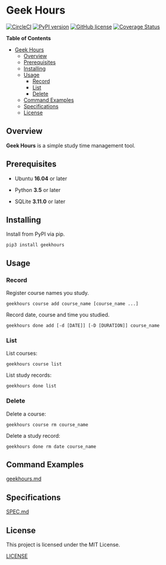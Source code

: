 # Geek Hours
[![CircleCI](https://img.shields.io/circleci/project/github/YukieK/GeekHours.svg?style=flat-square)](https://circleci.com/gh/YukieK/GeekHours)
[![PyPI version](https://img.shields.io/pypi/v/GeekHours.svg?color=%2351A5DC&style=flat-square)](https://pypi.org/project/geekhours/)
[![GitHub license](https://img.shields.io/github/license/YukieK/geekhours.svg?color=%23e84566&style=flat-square)](https://github.com/YukieK/GeekHours/blob/master/LICENSE)
[![Coverage Status](https://img.shields.io/coveralls/github/YukieK/GeekHours.svg?style=flat-square)](https://coveralls.io/github/YukieK/GeekHours)

**Table of Contents**

- [Geek Hours](#geek-hours)
  - [Overview](#overview)
  - [Prerequisites](#prerequisites)
  - [Installing](#installing)
  - [Usage](#usage)
    - [Record](#record)
    - [List](#list)
    - [Delete](#delete)
  - [Command Examples](#command-examples)
  - [Specifications](#specifications)
  - [License](#license)

## Overview

**Geek Hours** is a simple study time management tool.

## Prerequisites

* Ubuntu **16.04** or later

* Python **3.5** or later

* SQLite **3.11.0** or later

## Installing

Install from PyPI via pip.

```
pip3 install geekhours
```

## Usage

### Record

Register course names you study.

```
geekhours course add course_name [course_name ...]
```

Record date, course and time you studied.

```
geekhours done add [-d [DATE]] [-D [DURATION]] course_name
```

### List

List courses:

```
geekhours course list
```

List study records:

```
geekhours done list
```

### Delete

Delete a course:

```
geekhours course rm course_name
```

Delete a study record:
```
geekhours done rm date course_name
```

## Command Examples

[geekhours.md](geekhours.md)

## Specifications

[SPEC.md](SPEC.md)

## License

This project is licensed under the MIT License.

[LICENSE](LICENSE)
